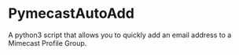 # PymecastAutoAdd
A python3 script that allows you to quickly add an email address to a Mimecast Profile Group.
